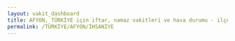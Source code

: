 ```yaml
---
layout: vakit_dashboard
title: AFYON, TÜRKİYE için iftar, namaz vakitleri ve hava durumu - ilçe/eyalet seç
permalink: /TÜRKİYE/AFYON/İHSANİYE
---
```


<script type="text/javascript">
  var GLOBAL_COUNTRY = 'TÜRKİYE';
  var GLOBAL_CITY = 'AFYON';
  var GLOBAL_STATE = 'İHSANİYE';
  var lat = 72;
  var lon = 21;
</script>
